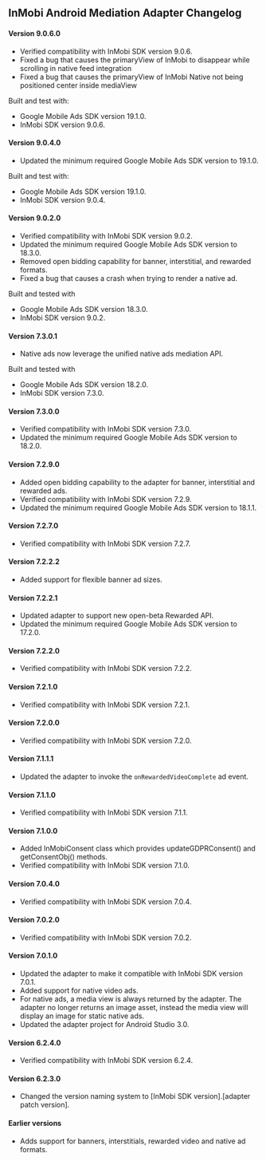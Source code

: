 ## InMobi Android Mediation Adapter Changelog

#### Version 9.0.6.0
- Verified compatibility with InMobi SDK version 9.0.6.
- Fixed a bug that causes the primaryView of InMobi to disappear while scrolling 
  in native feed integration
- Fixed a bug that causes the primaryView of InMobi Native not being positioned 
  center inside mediaView

Built and test with:
- Google Mobile Ads SDK version 19.1.0.
- InMobi SDK version 9.0.6.

#### Version 9.0.4.0
- Updated the minimum required Google Mobile Ads SDK version to 19.1.0.

Built and test with:
- Google Mobile Ads SDK version 19.1.0.
- InMobi SDK version 9.0.4.

#### Version 9.0.2.0
- Verified compatibility with InMobi SDK version 9.0.2.
- Updated the minimum required Google Mobile Ads SDK version to 18.3.0.
- Removed open bidding capability for banner, interstitial, and rewarded formats.
- Fixed a bug that causes a crash when trying to render a native ad.

Built and tested with
- Google Mobile Ads SDK version 18.3.0.
- InMobi SDK version 9.0.2.

#### Version 7.3.0.1
- Native ads now leverage the unified native ads mediation API.

Built and tested with
- Google Mobile Ads SDK version 18.2.0.
- InMobi SDK version 7.3.0.

#### Version 7.3.0.0
- Verified compatibility with InMobi SDK version 7.3.0.
- Updated the minimum required Google Mobile Ads SDK version to 18.2.0.

#### Version 7.2.9.0
- Added open bidding capability to the adapter for banner, interstitial and rewarded ads.
- Verified compatibility with InMobi SDK version 7.2.9.
- Updated the minimum required Google Mobile Ads SDK version to 18.1.1.

#### Version 7.2.7.0
- Verified compatibility with InMobi SDK version 7.2.7.

#### Version 7.2.2.2
- Added support for flexible banner ad sizes.

#### Version 7.2.2.1
- Updated adapter to support new open-beta Rewarded API.
- Updated the minimum required Google Mobile Ads SDK version to 17.2.0.

#### Version 7.2.2.0
- Verified compatibility with InMobi SDK version 7.2.2.

#### Version 7.2.1.0
- Verified compatibility with InMobi SDK version 7.2.1.

#### Version 7.2.0.0
- Verified compatibility with InMobi SDK version 7.2.0.

#### Version 7.1.1.1
- Updated the adapter to invoke the `onRewardedVideoComplete` ad event.

#### Version 7.1.1.0
- Verified compatibility with InMobi SDK version 7.1.1.

#### Version 7.1.0.0
- Added InMobiConsent class which provides updateGDPRConsent() and getConsentObj() methods.
- Verified compatibility with InMobi SDK version 7.1.0.

#### Version 7.0.4.0
- Verified compatibility with InMobi SDK version 7.0.4.

#### Version 7.0.2.0
- Verified compatibility with InMobi SDK version 7.0.2.

#### Version 7.0.1.0
- Updated the adapter to make it compatible with InMobi SDK version 7.0.1.
- Added support for native video ads.
- For native ads, a media view is always returned by the adapter. The adapter
  no longer returns an image asset, instead the media view will display an image
  for static native ads.
- Updated the adapter project for Android Studio 3.0.

#### Version 6.2.4.0
- Verified compatibility with InMobi SDK version 6.2.4.

#### Version 6.2.3.0
- Changed the version naming system to
  [InMobi SDK version].[adapter patch version].

#### Earlier versions
- Adds support for banners, interstitials, rewarded video and native ad formats.
